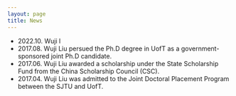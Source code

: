 ```yaml
---
layout: page
title: News
---
```


* 2022.10. Wuji l
* 2017.08. Wuji Liu persued the Ph.D degree in UofT as a government-sponsored joint Ph.D candidate.
* 2017.06. Wuji Liu awarded a scholarship under the State Scholarship Fund from the China Scholarship Council (CSC).
* 2017.04. Wuji Liu was admitted to the Joint Doctoral Placement Program between the SJTU and UofT.
